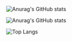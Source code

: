 ![Anurag's GitHub stats](https://github-readme-stats.vercel.app/api?username=jc-juarez&hide=contribs,prs,issues)

![Anurag's GitHub stats](https://github-readme-stats.vercel.app/api?username=jc-juarez&show_icons=true&theme=onedark&hide=contribs,prs,issues)

![Top Langs](https://github-readme-stats.vercel.app/api/top-langs/?username=jc-juarez&exclude_repo=dynamocharlotte_ide,dynamocharlotte_compiler,embedded_quick6,embedded_systems_quick_exp_5,computer_interfaces_5,computer_interfaces_practice5,computer_interfaces_4,computer_interfaces_practice3,computer_interfaces&layout=compact)
